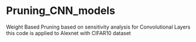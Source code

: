 # Pruning_CNN_models
Weight Based Pruning based on sensitivity analysis for Convolutional Layers
this code is applied to Alexnet with CIFAR10 dataset 
